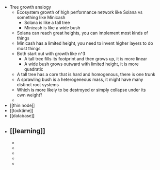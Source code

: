 - Tree growth analogy
	- Ecosystem growth of high performance network like Solana vs something like Minicash
		- Solana is like a tall tree
		- Minicash is like a wide bush
	- Solana can reach great heights, you can implement most kinds of things
	- Minicash has a limited height, you need to invent higher layers to do most things
	- Both start out with growth like n^3
		- A tall tree fills its footprint and then grows up, it is more linear
		- A wide bush grows outward with limited height, it is more quadratic
	- A tall tree has a core that is hard and homogenous, there is one trunk
	- A sprawling bush is a heterogeneous mass, it might have many distinct root systems
	- Which is more likely to be destroyed or simply collapse under its own weight?
	-
- [[thin node]]
- [[tocktime]]
- [[database]]
- [[learning]]
	-
	-
	-
	-
	-
	-